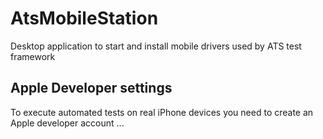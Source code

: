 # AtsMobileStation
Desktop application to start and install mobile drivers used by ATS test framework

## Apple Developer settings
To execute automated tests on real iPhone devices you need to create an Apple developer account ...
